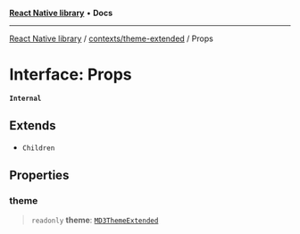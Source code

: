 [**React Native library**](../../../index.md) • **Docs**

***

[React Native library](../../../modules.md) / [contexts/theme-extended](../index.md) / Props

# Interface: Props

**`Internal`**

## Extends

- `Children`

## Properties

### theme

> `readonly` **theme**: [`MD3ThemeExtended`](../../../types/react-native-paper/interfaces/MD3ThemeExtended.md)

